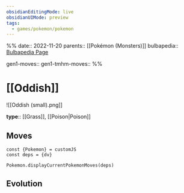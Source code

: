 ```yaml
---
obsidianEditingMode: live
obsidianUIMode: preview
tags:
  - games/pokemon/pokemon
---
```

%%
date:: 2022-11-20
parents:: [[Pokémon (Monsters)]]
bulbapedia:: [Bulbapedia Page](https://bulbapedia.bulbagarden.net/wiki/Oddish_(Pok%C3%A9mon))

gen1-moves:: 
gen1-tmhm-moves::
%%

# [[Oddish]]

![[Oddish (small).png]]

**type**:: [[Grass]], [[Poison|Poison]]

## Moves

```dataviewjs
const {Pokemon} = customJS
const deps = {dv}

Pokemon.displayCurrentPokemonMoves(deps)
```

## Evolution
